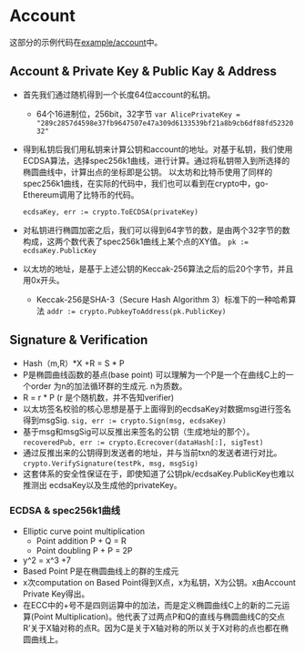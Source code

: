 # Account

这部分的示例代码在[example/account](example/account)中。

## Account & Private Key & Public Kay & Address 

- 首先我们通过随机得到一个长度64位account的私钥。
    + 64个16进制位，256bit，32字节
    `var AlicePrivateKey = "289c2857d4598e37fb9647507e47a309d6133539bf21a8b9cb6df88fd5232032"`

- 得到私钥后我们用私钥来计算公钥和account的地址。对基于私钥，我们使用ECDSA算法，选择spec256k1曲线，进行计算。通过将私钥带入到所选择的椭圆曲线中，计算出点的坐标即是公钥。
以太坊和比特币使用了同样的spec256k1曲线，在实际的代码中，我们也可以看到在crypto中，go-Ethereum调用了比特币的代码。

    `ecdsaKey, err := crypto.ToECDSA(privateKey)`

- 对私钥进行椭圆加密之后，我们可以得到64字节的数，是由两个32字节的数构成，这两个数代表了spec256k1曲线上某个点的XY值。
    `pk := ecdsaKey.PublicKey`
- 以太坊的地址，是基于上述公钥的Keccak-256算法之后的后20个字节，并且用0x开头。
    + Keccak-256是SHA-3（Secure Hash Algorithm 3）标准下的一种哈希算法
    `addr := crypto.PubkeyToAddress(pk.PublicKey)`


## Signature & Verification
- Hash（m,R）*X +R = S * P
- P是椭圆曲线函数的基点(base point) 可以理解为一个P是一个在曲线C上的一个order 为n的加法循环群的生成元. n为质数。
- R = r * P (r 是个随机数，并不告知verifier)
- 以太坊签名校验的核心思想是基于上面得到的ecdsaKey对数据msg进行签名得到msgSig. 
    `sig, err := crypto.Sign(msg, ecdsaKey)`
- 基于msg和msgSig可以反推出来签名的公钥（生成地址的那个）。
    `recoveredPub, err := crypto.Ecrecover(dataHash[:], sigTest)`
- 通过反推出来的公钥得到发送者的地址，并与当前txn的发送者进行对比。
    `crypto.VerifySignature(testPk, msg, msgSig)`
- 这套体系的安全性保证在于，即使知道了公钥pk/ecdsaKey.PublicKey也难以推测出 ecdsaKey以及生成他的privateKey。

### ECDSA & spec256k1曲线
- Elliptic curve point multiplication
    + Point addition P + Q = R
    + Point doubling P + P = 2P
- y^2 = x^3 +7
- Based Point P是在椭圆曲线上的群的生成元
- x次computation on Based Point得到X点，x为私钥，X为公钥。x由Account Private Key得出。
- 在ECC中的+号不是四则运算中的加法，而是定义椭圆曲线C上的新的二元运算(Point Multiplication)。他代表了过两点P和Q的直线与椭圆曲线C的交点R‘关于X轴对称的点R。因为C是关于X轴对称的所以关于X对称的点也都在椭圆曲线上。